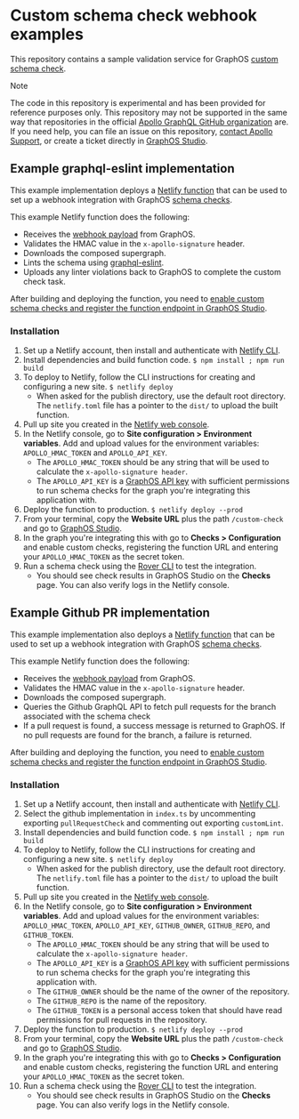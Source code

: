 # Custom schema check webhook examples

This repository contains a sample validation service for GraphOS [custom schema check](https://www.apollographql.com/docs/graphos/delivery/custom-checks).

> [!NOTE]  
> The code in this repository is experimental and has been provided for reference purposes only. This repository may not be supported in the same way that repositories in the official [Apollo GraphQL GitHub organization](https://github.com/apollographql) are. If you need help, you can file an issue on this repository, [contact Apollo Support](https://support.apollographql.com/), or create a ticket directly in [GraphOS Studio](https://studio.apollographql.com/).

## Example graphql-eslint implementation

This example implementation deploys a [Netlify function](https://www.netlify.com/platform/core/functions/) that can be used to set up a webhook integration with GraphOS [schema checks](https://www.apollographql.com/docs/graphos/delivery/schema-checks).

This example Netlify function does the following:

- Receives the [webhook payload](http://localhost:3000/graphos/delivery/custom-checks#webhook-format) from GraphOS.
- Validates the HMAC value in the `x-apollo-signature` header.
- Downloads the composed supergraph.
- Lints the schema using [graphql-eslint](https://github.com/dimaMachina/graphql-eslint#readme).
- Uploads any linter violations back to GraphOS to complete the custom check task.

After building and deploying the function, you need to [enable custom schema checks and register the function endpoint in GraphOS Studio](https://www.apollographql.com/docs/graphos/delivery/custom-checks#enable-custom-checks-in-studio).

### Installation

1. Set up a Netlify account, then install and authenticate with [Netlify CLI](https://docs.netlify.com/cli/get-started/).
1. Install dependencies and build function code. `$ npm install ; npm run build`
1. To deploy to Netlify, follow the CLI instructions for creating and configuring a new site. `$ netlify deploy`
   - When asked for the publish directory, use the default root directory. The `netlify.toml` file has a pointer to the `dist/` to upload the built function.
1. Pull up site you created in the [Netlify web console](https://app.netlify.com/).
1. In the Netlify console, go to **Site configuration > Environment variables**. Add and upload values for the environment variables: `APOLLO_HMAC_TOKEN` and `APOLLO_API_KEY`.
   - The `APOLLO_HMAC_TOKEN` should be any string that will be used to calculate the `x-apollo-signature header`.
   - The `APOLLO_API_KEY` is a [GraphOS API key](https://www.apollographql.com/docs/graphos/api-keys/) with sufficient permissions to run schema checks for the graph you're integrating this application with.
1. Deploy the function to production. `$ netlify deploy --prod`
1. From your terminal, copy the **Website URL** plus the path `/custom-check` and go to [GraphOS Studio](https://studio.apollographql.com/).
1. In the graph you're integrating this with go to **Checks > Configuration** and enable custom checks, registering the function URL and entering your `APOLLO_HMAC_TOKEN` as the secret token.
1. Run a schema check using the [Rover CLI](https://www.apollographql.com/docs/rover/) to test the integration.
   - You should see check results in GraphOS Studio on the **Checks** page. You can also verify logs in the Netlify console.

## Example Github PR implementation

This example implementation also deploys a [Netlify function](https://www.netlify.com/platform/core/functions/) that can be used to set up a webhook integration with GraphOS [schema checks](https://www.apollographql.com/docs/graphos/delivery/schema-checks).

This example Netlify function does the following:

- Receives the [webhook payload](http://localhost:3000/graphos/delivery/custom-checks#webhook-format) from GraphOS.
- Validates the HMAC value in the `x-apollo-signature` header.
- Downloads the composed supergraph.
- Queries the Github GraphQL API to fetch pull requests for the branch associated with the schema check
- If a pull request is found, a success message is returned to GraphOS. If no pull requests are found for the branch, a failure is returned.

After building and deploying the function, you need to [enable custom schema checks and register the function endpoint in GraphOS Studio](https://www.apollographql.com/docs/graphos/delivery/custom-checks#enable-custom-checks-in-studio).

### Installation

1. Set up a Netlify account, then install and authenticate with [Netlify CLI](https://docs.netlify.com/cli/get-started/).
1. Select the github implementation in `index.ts` by uncommenting exporting `pullRequestCheck` and commenting out exporting `customLint`.
1. Install dependencies and build function code. `$ npm install ; npm run build`
1. To deploy to Netlify, follow the CLI instructions for creating and configuring a new site. `$ netlify deploy`
   - When asked for the publish directory, use the default root directory. The `netlify.toml` file has a pointer to the `dist/` to upload the built function.
1. Pull up site you created in the [Netlify web console](https://app.netlify.com/).
1. In the Netlify console, go to **Site configuration > Environment variables**. Add and upload values for the environment variables: `APOLLO_HMAC_TOKEN`, `APOLLO_API_KEY`, `GITHUB_OWNER`, `GITHUB_REPO`, and `GITHUB_TOKEN`.
   - The `APOLLO_HMAC_TOKEN` should be any string that will be used to calculate the `x-apollo-signature header`.
   - The `APOLLO_API_KEY` is a [GraphOS API key](https://www.apollographql.com/docs/graphos/api-keys/) with sufficient permissions to run schema checks for the graph you're integrating this application with.
   - The `GITHUB_OWNER` should be the name of the owner of the repository.
   - The `GITHUB_REPO` is the name of the repository.
   - The `GITHUB_TOKEN` is a personal access token that should have read permissions for pull requests in the repository.
1. Deploy the function to production. `$ netlify deploy --prod`
1. From your terminal, copy the **Website URL** plus the path `/custom-check` and go to [GraphOS Studio](https://studio.apollographql.com/).
1. In the graph you're integrating this with go to **Checks > Configuration** and enable custom checks, registering the function URL and entering your `APOLLO_HMAC_TOKEN` as the secret token.
1. Run a schema check using the [Rover CLI](https://www.apollographql.com/docs/rover/) to test the integration.
   - You should see check results in GraphOS Studio on the **Checks** page. You can also verify logs in the Netlify console.
